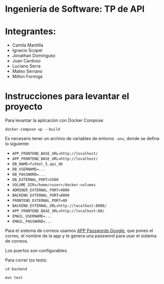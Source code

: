 # Ingeniería de Software: TP de API

# Integrantes:

- Camila Mantilla
- Ignacio Scopel
- Jonathan Dominguez
- Juan Cardoso
- Luciano Serra
- Mateo Serrano
- Milton Formiga

# Instrucciones para levantar el proyecto

Para levantar la aplicación con Docker Compose

```
docker-compose up --build
```

Es necesario tener un archivo de variables de entorno `.env`, donde se defina lo
siguiente:

* `APP_FRONTEND_BASE_URL=http://localhost/`
* `APP_FRONTEND_BASE_URL=http://localhost/`
* `DB_NAME=futbol_5_api_db`
* `DB_USERNAME=...`
* `DB_PASSWORD=...`
* `DB_EXTERNAL_PORT=5500`
* `VOLUME_DIR=/home/<user>/docker-volumes`
* `ADMINER_EXTERNAL_PORT=9000`
* `BACKEND_EXTERNAL_PORT=8080`
* `FRONTEND_EXTERNAL_PORT=80`
* `BACKEND_EXTERNAL_URL=http://localhost:8080/`
* `APP_FRONTEND_BASE_URL=http://localhost:80/`
* `EMAIL_USERNAME=...`
* `EMAIL_PASSWORD=...`

Para el sistema de correos usamos [APP Passwords Google](https://myaccount.google.com/apppasswords), que pones el correo, el nombre de la app y te genera una password para usar el sistema de correos.

Los puertos son configurables.

Para correr los tests:

```
cd backend

mvn test
```
